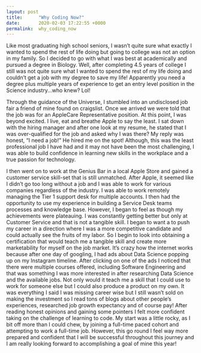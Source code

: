 ```yaml
---
layout: post
title:      "Why Coding Now?"
date:       2020-02-03 17:22:55 +0000
permalink:  why_coding_now
---
```



Like most graduating high school seniors, I wasn’t quite sure what exactly I wanted to spend the rest of life doing but going to college was not an option in my family. So I decided to go with what I was best at academically and pursued a degree in Biology. Well, after completing 4.5 years of college I still was not quite sure what I wanted to spend the rest of my life doing and couldn’t get a job with my degree to save my life! Apparently you need a degree plus multiple years of experience to get an entry level position in the Science industry…who knew? Lol!

Through the guidance of the Universe, I stumbled into an undisclosed job fair a friend of mine found on craigslist. Once we arrived we were told that the job was for an AppleCare Representative position. At this point, I was beyond excited. I live, eat and breathe Apple to say the least. I sat down with the hiring manager and after one look at my resume, he stated that I was over-qualified for the job and asked why I was there? My reply was honest, “I need a job!” He hired me on the spot! Although, this was the least professional job I have had and it may not have been the most challenging, I was able to build confidence in learning new skills in the workplace and a true passion for technology. 

I then went on to work at the Genius Bar in a local Apple Store and gained a customer service skill-set that is still unmatched. After Apple, it seemed like I didn’t go too long without a job and I was able to work for various companies regardless of the industry. I was able to work remotely managing the Tier 1 support desk for multiple accounts. I then had the opportunity to use my experience in building a Service Desk teams processes and knowledge base. However, I began to feel as though my achievements were plateauing. I was constantly getting better but only at Customer Service and that is not a tangible skill. I began to want a to push my career in a direction where I was a more competitive candidate and could actually see the fruits of my labor. So I begin to look into obtaining a certification that would teach me a tangible skill and create more marketability for myself on the job market. It’s crazy how the internet works because after one day of googling, I had ads about Data Science popping up on my Instagram timeline. After clicking on one of the ads I noticed that there were multiple courses offered, including Software Engineering and that was something I was more interested in after researching Data Science and the available jobs. Not only would it teach me a skill that I could use to work for someone else but I could also produce a product on my own. It was everything I said I was missing career wise but I still wasn’t sold on making the investment so I read tons of blogs about other people’s experiences, researched job growth expectancy and of course pay! After reading honest opinions and gaining some pointers I felt more confident taking on the challenge of learning to code. My start was a little rocky, as I bit off more than I could chew, by joining a full-time paced cohort and attempting to work a full-time job. However, this go round I feel way more prepared and confident that I will be successful throughout this journey and I am really looking forward to accomplishing a goal of mine this year!
